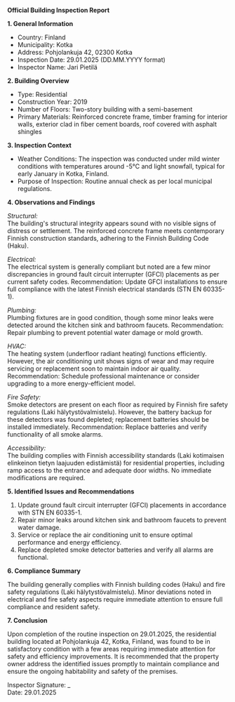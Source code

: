**Official Building Inspection Report**

**1. General Information**

- Country: Finland
- Municipality: Kotka
- Address: Pohjolankuja 42, 02300 Kotka
- Inspection Date: 29.01.2025 (DD.MM.YYYY format)
- Inspector Name: Jari Pietilä

**2. Building Overview**

- Type: Residential
- Construction Year: 2019
- Number of Floors: Two-story building with a semi-basement
- Primary Materials: Reinforced concrete frame, timber framing for interior walls, exterior clad in fiber cement boards, roof covered with asphalt shingles

**3. Inspection Context**

- Weather Conditions: The inspection was conducted under mild winter conditions with temperatures around -5°C and light snowfall, typical for early January in Kotka, Finland.
- Purpose of Inspection: Routine annual check as per local municipal regulations.

**4. Observations and Findings**

*Structural:*  
The building's structural integrity appears sound with no visible signs of distress or settlement. The reinforced concrete frame meets contemporary Finnish construction standards, adhering to the Finnish Building Code (Haku).

*Electrical:*  
The electrical system is generally compliant but noted are a few minor discrepancies in ground fault circuit interrupter (GFCI) placements as per current safety codes. Recommendation: Update GFCI installations to ensure full compliance with the latest Finnish electrical standards (STN EN 60335-1).

*Plumbing:*  
Plumbing fixtures are in good condition, though some minor leaks were detected around the kitchen sink and bathroom faucets. Recommendation: Repair plumbing to prevent potential water damage or mold growth.

*HVAC:*  
The heating system (underfloor radiant heating) functions efficiently. However, the air conditioning unit shows signs of wear and may require servicing or replacement soon to maintain indoor air quality. Recommendation: Schedule professional maintenance or consider upgrading to a more energy-efficient model.

*Fire Safety:*  
Smoke detectors are present on each floor as required by Finnish fire safety regulations (Laki hälytystövalmistelu). However, the battery backup for these detectors was found depleted; replacement batteries should be installed immediately. Recommendation: Replace batteries and verify functionality of all smoke alarms.

*Accessibility:*  
The building complies with Finnish accessibility standards (Laki kotimaisen elinkeinon tietyn laajuuden edistämistä) for residential properties, including ramp access to the entrance and adequate door widths. No immediate modifications are required.

**5. Identified Issues and Recommendations**

1. Update ground fault circuit interrupter (GFCI) placements in accordance with STN EN 60335-1.
2. Repair minor leaks around kitchen sink and bathroom faucets to prevent water damage.
3. Service or replace the air conditioning unit to ensure optimal performance and energy efficiency.
4. Replace depleted smoke detector batteries and verify all alarms are functional.

**6. Compliance Summary**

The building generally complies with Finnish building codes (Haku) and fire safety regulations (Laki hälytystövalmistelu). Minor deviations noted in electrical and fire safety aspects require immediate attention to ensure full compliance and resident safety.

**7. Conclusion**

Upon completion of the routine inspection on 29.01.2025, the residential building located at Pohjolankuja 42, Kotka, Finland, was found to be in satisfactory condition with a few areas requiring immediate attention for safety and efficiency improvements. It is recommended that the property owner address the identified issues promptly to maintain compliance and ensure the ongoing habitability and safety of the premises.

Inspector Signature: _  
Date: 29.01.2025